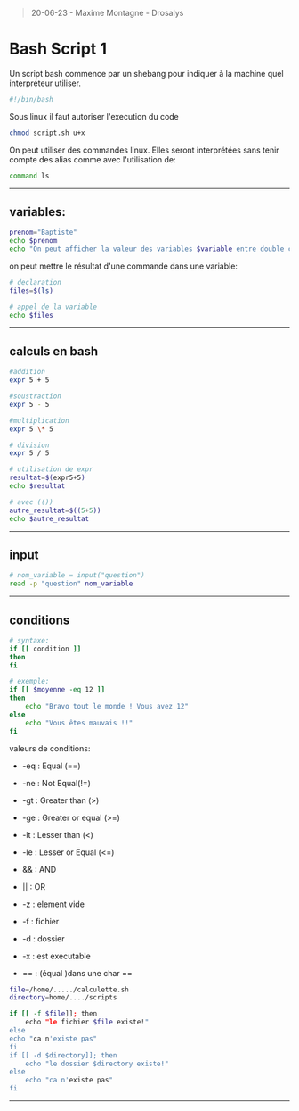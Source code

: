 >20-06-23 - Maxime Montagne - Drosalys

# Bash Script 1

Un script bash commence par un shebang pour indiquer à la machine quel interpréteur utiliser.
```bash
#!/bin/bash
```

Sous linux il faut autoriser l'execution du code
```bash
chmod script.sh u+x
```
On peut utiliser des commandes linux. Elles seront interprétées sans tenir compte des alias comme avec l'utilisation de:
```bash
command ls
```

***
## variables:

```bash
prenom="Baptiste"
echo $prenom
echo "On peut afficher la valeur des variables $variable entre double cotes" 
```

on peut mettre le résultat d'une commande dans une variable:
```bash
# declaration
files=$(ls)

# appel de la variable
echo $files
```

***
## calculs en bash

```bash
#addition
expr 5 + 5

#soustraction
expr 5 - 5

#multiplication
expr 5 \* 5

# division
expr 5 / 5
```

```bash
# utilisation de expr
resultat=$(expr5+5)
echo $resultat

# avec (())
autre_resultat=$((5+5))
echo $autre_resultat
```

***

## input

```bash
# nom_variable = input("question")
read -p "question" nom_variable
```

***

## conditions

```bash
# syntaxe:
if [[ condition ]]
then
fi

# exemple:
if [[ $moyenne -eq 12 ]]
then
    echo "Bravo tout le monde ! Vous avez 12"
else
    echo "Vous êtes mauvais !!"
fi
```

valeurs de conditions:
- -eq : Equal (==)
- -ne : Not Equal(!=)
- -gt : Greater than (>)
- -ge : Greater or equal (>=)
- -lt : Lesser than (<)
- -le : Lesser or Equal (<=)

- && : AND
- || : OR

- -z : element vide
- -f : fichier
- -d : dossier
- -x : est executable
- ==  : (équal )dans une char ==


```bash
file=/home/...../calculette.sh
directory=home/..../scripts

if [[ -f $file]]; then
    echo "le fichier $file existe!"
else
echo "ca n'existe pas"
fi 
if [[ -d $directory]]; then
    echo "le dossier $directory existe!"
else
    echo "ca n'existe pas"
fi

```
***

## 
